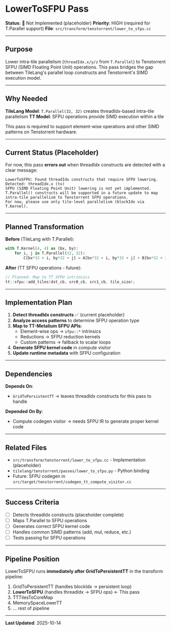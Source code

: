 # LowerToSFPU Pass

**Status**: 🔴 Not Implemented (placeholder)
**Priority**: HIGH (required for T.Parallel support)
**File**: `src/transform/tenstorrent/lower_to_sfpu.cc`

---

## Purpose

Lower intra-tile parallelism (`threadIdx.x/y/z` from `T.Parallel`) to Tenstorrent SFPU (SIMD Floating Point Unit) operations. This pass bridges the gap between TileLang's parallel loop constructs and Tenstorrent's SIMD execution model.

---

## Why Needed

**TileLang Model**: `T.Parallel(32, 32)` creates threadIdx-based intra-tile parallelism
**TT Model**: SFPU operations provide SIMD execution within a tile

This pass is required to support element-wise operations and other SIMD patterns on Tenstorrent hardware.

---

## Current Status (Placeholder)

For now, this pass **errors out** when threadIdx constructs are detected with a clear message:

```
LowerToSFPU: Found threadIdx constructs that require SFPU lowering.
Detected: threadIdx.x (tx)
SFPU (SIMD Floating Point Unit) lowering is not yet implemented.
T.Parallel() constructs will be supported in a future update to map
intra-tile parallelism to Tenstorrent SFPU operations.
For now, please use only tile-level parallelism (blockIdx via T.Kernel).
```

---

## Planned Transformation

**Before** (TileLang with T.Parallel):
```python
with T.Kernel(4, 4) as (bx, by):
    for i, j in T.Parallel(32, 32):
        C[bx*32 + i, by*32 + j] = A[bx*32 + i, by*32 + j] + B[bx*32 + i, by*32 + j]
```

**After** (TT SFPU operations - future):
```cpp
// Planned: Map to TT SFPU intrinsics
tt::sfpu::add_tiles(dst_cb, src0_cb, src1_cb, tile_size);
```

---

## Implementation Plan

1. **Detect threadIdx constructs** ✅ (current placeholder)
2. **Analyze access patterns** to determine SFPU operation type
3. **Map to TT-Metalium SFPU APIs**:
   - Element-wise ops → `sfpu::*` intrinsics
   - Reductions → SFPU reduction kernels
   - Custom patterns → fallback to scalar loops
4. **Generate SFPU kernel code** in compute visitor
5. **Update runtime metadata** with SFPU configuration

---

## Dependencies

**Depends On**:
- `GridToPersistentTT` → leaves threadIdx constructs for this pass to handle

**Depended On By**:
- Compute codegen visitor → needs SFPU IR to generate proper kernel code

---

## Related Files

- `src/transform/tenstorrent/lower_to_sfpu.cc` - Implementation (placeholder)
- `tilelang/tenstorrent/passes/lower_to_sfpu.py` - Python binding
- Future: SFPU codegen in `src/target/tenstorrent/codegen_tt_compute_visitor.cc`

---

## Success Criteria

- [ ] Detects threadIdx constructs (placeholder complete)
- [ ] Maps T.Parallel to SFPU operations
- [ ] Generates correct SFPU kernel code
- [ ] Handles common SIMD patterns (add, mul, reduce, etc.)
- [ ] Tests passing for SFPU operations

---

## Pipeline Position

LowerToSFPU runs **immediately after GridToPersistentTT** in the transform pipeline:

1. GridToPersistentTT (handles blockIdx → persistent loop)
2. **LowerToSFPU** (handles threadIdx → SFPU ops) ← This pass
3. TTTilesToCoreMap
4. MemorySpaceLowerTT
5. ... rest of pipeline

---

**Last Updated**: 2025-10-14
